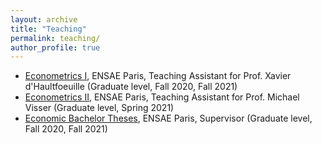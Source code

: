 ```yaml
---
layout: archive
title: "Teaching"
permalink: teaching/
author_profile: true
---
```


<!---## Teaching--->

- [Econometrics I](https://www.ensae.fr/en/courses/econometrics-1/), ENSAE Paris, Teaching Assistant for Prof. Xavier d'Haultfoeuille (Graduate level, Fall 2020, Fall 2021)
- [Econometrics II](https://www.ensae.fr/en/courses/econometrics-2/), ENSAE Paris, Teaching Assistant for Prof. Michael Visser (Graduate level, Spring 2021)
- [Economic Bachelor Theses](https://www.ensae.fr/en/courses/economics-paper/), ENSAE Paris, Supervisor (Graduate level, Fall 2020, Fall 2021)
